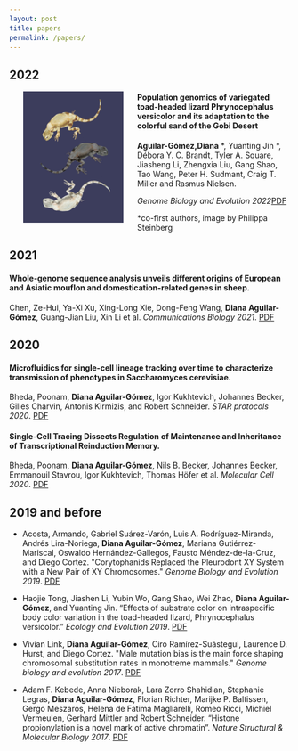 ```yaml
---
layout: post
title: papers 
permalink: /papers/
---
```



## 2022

[<img src="/figures/lizardsPhilippa.jpg" alt="Solarte Oophaga pumilio" style="float:left;padding-left:25px;padding-right:25px;width:180px">](/files/publications/2022Phrynocephalus.pdf)
#### Population genomics of variegated toad-headed lizard Phrynocephalus versicolor and its adaptation to the colorful sand of the Gobi Desert

**Aguilar-Gómez,Diana** \*,  Yuanting Jin \*, Débora Y. C. Brandt, Tyler A. Square, Jiasheng Li, Zhengxia Liu, Gang Shao, Tao Wang, Peter H. Sudmant, Craig T. Miller and Rasmus Nielsen.

*Genome Biology and Evolution 2022*[PDF](/files/publications/2022Phrynocephalus.pdf)

*co-first authors, image by Philippa Steinberg


## 2021

#### Whole-genome sequence analysis unveils different origins of European and Asiatic mouflon and domestication-related genes in sheep.
Chen, Ze-Hui, Ya-Xi Xu, Xing-Long Xie, Dong-Feng Wang, **Diana Aguilar-Gómez**, Guang-Jian Liu, Xin Li et al.  *Communications Biology 2021*. [PDF](/files/publications/2021Sheep.pdf)

## 2020
#### Microfluidics for single-cell lineage tracking over time to characterize transmission of phenotypes in Saccharomyces cerevisiae.
Bheda, Poonam, **Diana Aguilar-Gómez**, Igor Kukhtevich, Johannes Becker, Gilles Charvin, Antonis Kirmizis, and Robert Schneider.  *STAR protocols 2020*. [PDF](/files/publications/2020StarProtocol.pdf)

#### Single-Cell Tracing Dissects Regulation of Maintenance and Inheritance of Transcriptional Reinduction Memory.
Bheda, Poonam, **Diana Aguilar-Gómez**, Nils B. Becker, Johannes Becker, Emmanouil Stavrou, Igor Kukhtevich, Thomas Höfer et al.  *Molecular Cell 2020*. [PDF](/files/publications/2020Microfluidics.pdf)

## 2019 and before

- Acosta, Armando, Gabriel Suárez-Varón, Luis A. Rodríguez-Miranda, Andrés Lira-Noriega, **Diana Aguilar-Gómez**, Mariana Gutiérrez-Mariscal, Oswaldo Hernández-Gallegos, Fausto Méndez-de-la-Cruz, and Diego Cortez. "Corytophanids Replaced the Pleurodont XY System with a New Pair of XY Chromosomes." *Genome Biology and Evolution 2019*. [PDF](/files/publications/2019Basilliscus.pdf)

- Haojie Tong, Jiashen Li, Yubin Wo, Gang Shao, Wei Zhao, **Diana Aguilar-Gómez**, and Yuanting Jin. “Effects of substrate color on intraspecific body color variation in the toad-headed lizard, Phrynocephalus versicolor.” *Ecology and Evolution 2019*. [PDF](/files/publications/2019Effectsofsubstratecolor.pdf)

- Vivian Link, **Diana Aguilar-Gómez**, Ciro Ramírez-Suástegui, Laurence D. Hurst, and Diego Cortez. "Male mutation bias is the main force shaping chromosomal substitution rates in monotreme mammals." *Genome biology and evolution 2017*. [PDF](/files/publications/2017MaleMutationBiasDCortez.pdf)

- Adam F. Kebede, Anna Nieborak, Lara Zorro Shahidian, Stephanie Legras, **Diana Aguilar-Gómez**, Florian Richter, Marijke P. Baltissen, Gergo Meszaros, Helena de Fatima Magliarelli, Romeo Ricci, Michiel Vermeulen, Gerhard Mittler and Robert Schneider. “Histone propionylation is a novel mark of active chromatin”. *Nature Structural & Molecular Biology 2017*. [PDF](/files/publications/2017PropionylationRSchneider.pdf)

[jekyll-organization]: https://github.com/jekyll
